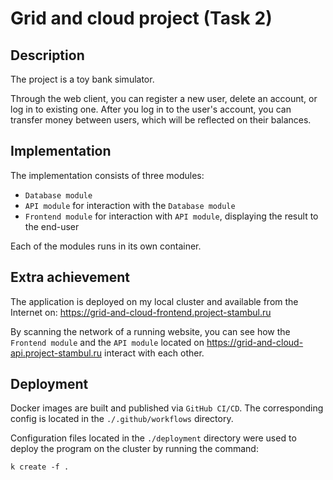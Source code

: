# Grid and cloud project (Task 2)

## Description

The project is a toy bank simulator.

Through the web client, you can register a new user, delete an account, or log in to existing one. After you log in to the user's account, you can transfer money between users, which will be reflected on their balances.

## Implementation

The implementation consists of three modules:
- `Database module`
- `API module` for interaction with the `Database module`
- `Frontend module` for interaction with `API module`, displaying the result to the end-user

Each of the modules runs in its own container.

## Extra achievement

The application is deployed on my local cluster and available from the Internet on: https://grid-and-cloud-frontend.project-stambul.ru

By scanning the network of a running website, you can see how the `Frontend module` and the `API module` located on https://grid-and-cloud-api.project-stambul.ru interact with each other.

## Deployment

Docker images are built and published via `GitHub CI/CD`. The corresponding config is located in the `./.github/workflows` directory.

Configuration files located in the `./deployment` directory were used to deploy the program on the cluster by running the command:
        
    k create -f .




